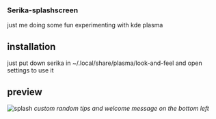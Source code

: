 ### Serika-splashscreen
just me doing some fun experimenting with kde plasma

## installation
just put down serika in ~/.local/share/plasma/look-and-feel and open settings to use it


## preview
![splash](https://github.com/user-attachments/assets/df149b98-426b-4300-86d4-381df11a8e38)
_custom random tips and welcome message on the bottom left_
